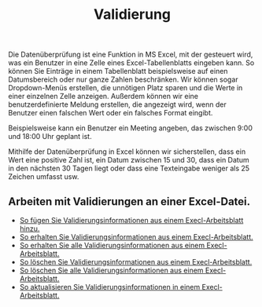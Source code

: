 ﻿---
title: Validierung
second_title: Aspose.Cells Cloud Documen
type: docs
url: /de/validations/
keywords: Working with validations on an Excel file
description: Aspose.Cells Cloud REST API unterstützt die Arbeit mit Validierungen an einer Excel-Datei. SDK unterstützt verschiedene Entwicklungssprachen. Dazu gehören Android, C#, Go, Java, NodeJS, Perl, PHP, Python, Ruby und Swift
weight: 100
kwords: Excel, Office Cloud, REST API, Tabellenkalkulation, PDF, CSV, Json, Markdwon, Validierungen
---
Die Datenüberprüfung ist eine Funktion in MS Excel, mit der gesteuert wird, was ein Benutzer in eine Zelle eines Excel-Tabellenblatts eingeben kann. So können Sie Einträge in einem Tabellenblatt beispielsweise auf einen Datumsbereich oder nur ganze Zahlen beschränken. Wir können sogar Dropdown-Menüs erstellen, die unnötigen Platz sparen und die Werte in einer einzelnen Zelle anzeigen. Außerdem können wir eine benutzerdefinierte Meldung erstellen, die angezeigt wird, wenn der Benutzer einen falschen Wert oder ein falsches Format eingibt.

Beispielsweise kann ein Benutzer ein Meeting angeben, das zwischen 9:00 und 18:00 Uhr geplant ist.

Mithilfe der Datenüberprüfung in Excel können wir sicherstellen, dass ein Wert eine positive Zahl ist, ein Datum zwischen 15 und 30, dass ein Datum in den nächsten 30 Tagen liegt oder dass eine Texteingabe weniger als 25 Zeichen umfasst usw.

## Arbeiten mit Validierungen an einer Excel-Datei.

- [So fügen Sie Validierungsinformationen aus einem Execl-Arbeitsblatt hinzu.](/cells/de/validations/delete/)
- [So erhalten Sie Validierungsinformationen aus einem Execl-Arbeitsblatt.](/cells/de/validations/get/)
- [So erhalten Sie alle Validierungsinformationen aus einem Execl-Arbeitsblatt.](/cells/de/validations/get-all/)
- [So löschen Sie Validierungsinformationen aus einem Execl-Arbeitsblatt.](/cells/de/validations/delete/)
- [So löschen Sie alle Validierungsinformationen aus einem Execl-Arbeitsblatt.](/cells/de/validations/clear/)
- [So aktualisieren Sie Validierungsinformationen in einem Execl-Arbeitsblatt.](/cells/de/validations/update/)
